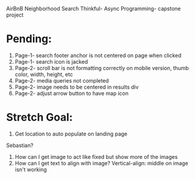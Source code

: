 AirBnB Neighborhood Search
Thinkful- Async Programming- capstone project

# Pending:
1. Page-1- search footer anchor is not centered on page when clicked
2. Page-1- search icon is jacked
3. Page-2- scroll bar is not formatting correctly on mobile version, thumb color, width, height, etc
4. Page-2- media queries not completed
5. Page-2- image needs to be centered in results div
6. Page-2- adjust arrow button to have map icon



# Stretch Goal:
1. Get location to auto populate on landing page

Sebastian?
1. How can I get image to act like fixed but show more of the images
2. How can I get text to align with image? Vertical-align: middle on image isn't working
